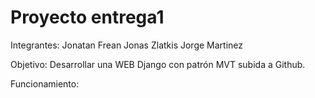 # Proyecto entrega1

Integrantes: 
    Jonatan Frean
    Jonas Zlatkis
    Jorge Martinez

Objetivo:
    Desarrollar una WEB Django con patrón MVT subida a Github.
    
Funcionamiento:
    